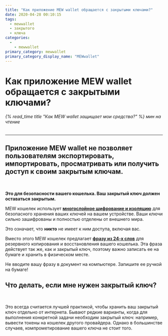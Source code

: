 ```yaml
---
title: "Как приложение MEW wallet обращается с закрытыми ключами?"
date: 2020-04-28 00:10:15
tags:
  - mewwallet
  - закрытого
  - ключа
categories:
  - 
    - mewwallet
primary_category: mewwallet
primary_category_display_name: "MEWwallet"
---
```


# **Как приложение MEW wallet обращается с закрытыми ключами?**

###### {% read_time title "Как MEW wallet защищает мои средства?" %} мин на чтение

* * *

## Приложение MEW wallet **не позволяет** пользователям экспортировать, импортировать, просматривать или получить доступ к своим закрытым ключам.

<br>

**Это для безопасности вашего кошелька. Ваш закрытый ключ должен оставаться закрытым.**

MEW кошелек использует [**многослойное шифрование и изоляцию**](/@@@@@@/mewwallet/mewwallet-security/) для безопасного хранения ваших ключей на вашем устройстве. Ваши ключи сильно зашифрованы и полностью отделены от внешнего мира.

Это означает, что **никто** не имеет к ним доступа, включая вас.

Вместо этого MEW кошелек предлагает [**фразу из 24-х слов**](/@@@@@@/security-and-privacy/what-is-a-mnemonic-phrase/) для резервного копирования и восстановления вашего кошелька. Эта фраза действует так же, как и закрытый ключ, поэтому важно записать ее на бумаге и хранить в физическом месте.

Не вводите вашу фразу в документ на компьютере. Запишите ее ручкой на бумаге!

## **Что делать, если мне нужен закрытый ключ?**

<br>

Это всегда считается лучшей практикой, чтобы хранить ваш закрытый ключ отдельно от интернета. Бывают редкие варианты, когда для выполнения конкретной задачи необходим закрытый ключ: например, вывести токены на кошелек другого провайдера. Однако в большинстве случаев, компрометирование вашего ключа не стоит того.
